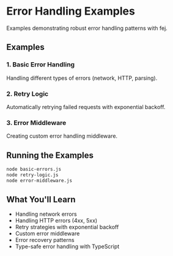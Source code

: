 # Error Handling Examples

Examples demonstrating robust error handling patterns with fej.

## Examples

### 1. Basic Error Handling
Handling different types of errors (network, HTTP, parsing).

### 2. Retry Logic
Automatically retrying failed requests with exponential backoff.

### 3. Error Middleware
Creating custom error handling middleware.

## Running the Examples

```bash
node basic-errors.js
node retry-logic.js
node error-middleware.js
```

## What You'll Learn

- Handling network errors
- Handling HTTP errors (4xx, 5xx)
- Retry strategies with exponential backoff
- Custom error middleware
- Error recovery patterns
- Type-safe error handling with TypeScript
